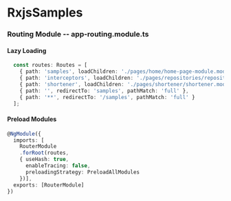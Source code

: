 # RxjsSamples


### Routing Module -- app-routing.module.ts

#### Lazy Loading

```typescript
  const routes: Routes = [
    { path: 'samples', loadChildren: './pages/home/home-page-module.module#HomePageModuleModule' },
    { path: 'interceptors', loadChildren: './pages/repositories/repositories-module.module#RepositoriesModule' },
    { path: 'shortener', loadChildren: './pages/shortener/shortener.module#ShortenerModule' },
    { path: '', redirectTo: 'samples', pathMatch: 'full' },
    { path: '**', redirectTo: '/samples', pathMatch: 'full' }
  ];
```

#### Preload Modules

```typescript
@NgModule({
  imports: [
    RouterModule
    .forRoot(routes,
    { useHash: true,
      enableTracing: false,
      preloadingStrategy: PreloadAllModules
    })],
  exports: [RouterModule]
})
```
